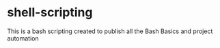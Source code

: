 # shell-scripting

This is a bash scripting created to publish all the Bash Basics and project automation
